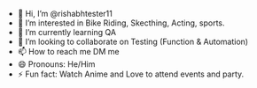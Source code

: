 - 👋 Hi, I’m @rishabhtester11
- 👀 I’m interested in Bike Riding, Skecthing, Acting, sports.
- 🌱 I’m currently learning QA 
- 💞️ I’m looking to collaborate on Testing (Function & Automation)
- 📫 How to reach me DM me 
- 😄 Pronouns: He/Him
- ⚡ Fun fact: Watch Anime and Love to attend events and party.

<!---
rishabhtester11/rishabhtester11 is a ✨ special ✨ repository because its `README.md` (this file) appears on your GitHub profile.
You can click the Preview link to take a look at your changes.
--->
